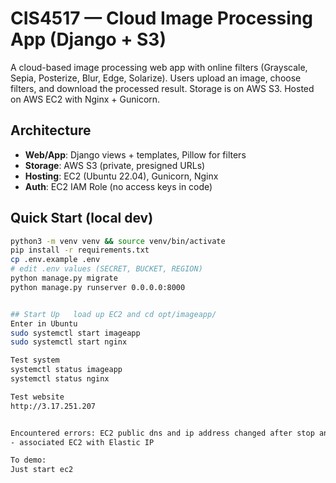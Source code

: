 # CIS4517 — Cloud Image Processing App (Django + S3)

A cloud-based image processing web app with online filters (Grayscale, Sepia, Posterize, Blur, Edge, Solarize). Users upload an image, choose filters, and download the processed result. Storage is on AWS S3. Hosted on AWS EC2 with Nginx + Gunicorn.

## Architecture
- **Web/App**: Django views + templates, Pillow for filters
- **Storage**: AWS S3 (private, presigned URLs)
- **Hosting**: EC2 (Ubuntu 22.04), Gunicorn, Nginx
- **Auth**: EC2 IAM Role (no access keys in code)

## Quick Start (local dev)
```bash
python3 -m venv venv && source venv/bin/activate
pip install -r requirements.txt
cp .env.example .env
# edit .env values (SECRET, BUCKET, REGION)
python manage.py migrate
python manage.py runserver 0.0.0.0:8000


## Start Up   load up EC2 and cd opt/imageapp/
Enter in Ubuntu
sudo systemctl start imageapp
sudo systemctl start nginx

Test system
systemctl status imageapp
systemctl status nginx

Test website
http://3.17.251.207


Encountered errors: EC2 public dns and ip address changed after stop and start.
- associated EC2 with Elastic IP

To demo:
Just start ec2
